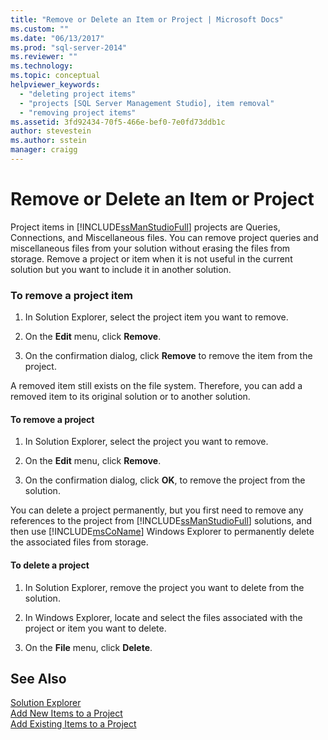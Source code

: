 ```yaml
---
title: "Remove or Delete an Item or Project | Microsoft Docs"
ms.custom: ""
ms.date: "06/13/2017"
ms.prod: "sql-server-2014"
ms.reviewer: ""
ms.technology:
ms.topic: conceptual
helpviewer_keywords: 
  - "deleting project items"
  - "projects [SQL Server Management Studio], item removal"
  - "removing project items"
ms.assetid: 3fd92434-70f5-466e-bef0-7e0fd73ddb1c
author: stevestein
ms.author: sstein
manager: craigg
---
```

# Remove or Delete an Item or Project
  Project items in [!INCLUDE[ssManStudioFull](../../includes/ssmanstudiofull-md.md)] projects are Queries, Connections, and Miscellaneous files. You can remove project queries and miscellaneous files from your solution without erasing the files from storage. Remove a project or item when it is not useful in the current solution but you want to include it in another solution.  
  
### To remove a project item  
  
1.  In Solution Explorer, select the project item you want to remove.  
  
2.  On the **Edit** menu, click **Remove**.  
  
3.  On the confirmation dialog, click **Remove** to remove the item from the project.  
  
 A removed item still exists on the file system. Therefore, you can add a removed item to its original solution or to another solution.  
  
#### To remove a project  
  
1.  In Solution Explorer, select the project you want to remove.  
  
2.  On the **Edit** menu, click **Remove**.  
  
3.  On the confirmation dialog, click **OK**, to remove the project from the solution.  
  
 You can delete a project permanently, but you first need to remove any references to the project from [!INCLUDE[ssManStudioFull](../../includes/ssmanstudiofull-md.md)] solutions, and then use [!INCLUDE[msCoName](../../includes/msconame-md.md)] Windows Explorer to permanently delete the associated files from storage.  
  
#### To delete a project  
  
1.  In Solution Explorer, remove the project you want to delete from the solution.  
  
2.  In Windows Explorer, locate and select the files associated with the project or item you want to delete.  
  
3.  On the **File** menu, click **Delete**.  
  
## See Also  
 [Solution Explorer](solution-explorer.md)   
 [Add New Items to a Project](add-new-items-to-a-project.md)   
 [Add Existing Items to a Project](add-existing-items-to-a-project.md)  
  
  
